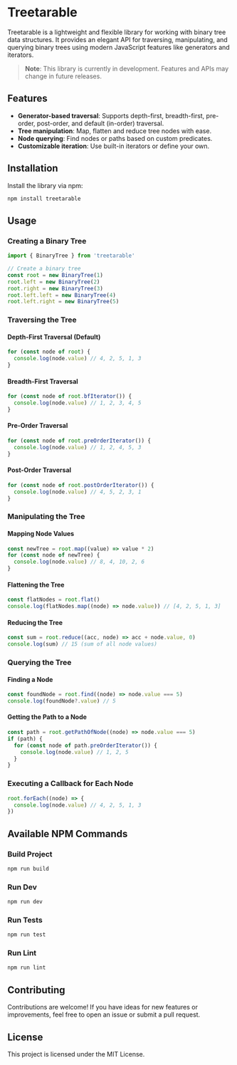 # Treetarable

Treetarable is a lightweight and flexible library for working with binary tree data structures. It provides an elegant API for traversing, manipulating, and querying binary trees using modern JavaScript features like generators and iterators.

> **Note**: This library is currently in development. Features and APIs may change in future releases.

## Features

- **Generator-based traversal**: Supports depth-first, breadth-first, pre-order, post-order, and default (in-order) traversal.
- **Tree manipulation**: Map, flatten and reduce tree nodes with ease.
- **Node querying**: Find nodes or paths based on custom predicates.
- **Customizable iteration**: Use built-in iterators or define your own.

## Installation

Install the library via npm:

```bash
npm install treetarable
```

## Usage

### Creating a Binary Tree

```typescript
import { BinaryTree } from 'treetarable'

// Create a binary tree
const root = new BinaryTree(1)
root.left = new BinaryTree(2)
root.right = new BinaryTree(3)
root.left.left = new BinaryTree(4)
root.left.right = new BinaryTree(5)
```

### Traversing the Tree

#### Depth-First Traversal (Default)

```typescript
for (const node of root) {
  console.log(node.value) // 4, 2, 5, 1, 3
}
```

#### Breadth-First Traversal

```typescript
for (const node of root.bfIterator()) {
  console.log(node.value) // 1, 2, 3, 4, 5
}
```

#### Pre-Order Traversal

```typescript
for (const node of root.preOrderIterator()) {
  console.log(node.value) // 1, 2, 4, 5, 3
}
```

#### Post-Order Traversal

```typescript
for (const node of root.postOrderIterator()) {
  console.log(node.value) // 4, 5, 2, 3, 1
}
```

### Manipulating the Tree

#### Mapping Node Values

```typescript
const newTree = root.map((value) => value * 2)
for (const node of newTree) {
  console.log(node.value) // 8, 4, 10, 2, 6
}
```

#### Flattening the Tree

```typescript
const flatNodes = root.flat()
console.log(flatNodes.map((node) => node.value)) // [4, 2, 5, 1, 3]
```

#### Reducing the Tree

```typescript
const sum = root.reduce((acc, node) => acc + node.value, 0)
console.log(sum) // 15 (sum of all node values)
```

### Querying the Tree

#### Finding a Node

```typescript
const foundNode = root.find((node) => node.value === 5)
console.log(foundNode?.value) // 5
```

#### Getting the Path to a Node

```typescript
const path = root.getPathOfNode((node) => node.value === 5)
if (path) {
  for (const node of path.preOrderIterator()) {
    console.log(node.value) // 1, 2, 5
  }
}
```

### Executing a Callback for Each Node

```typescript
root.forEach((node) => {
  console.log(node.value) // 4, 2, 5, 1, 3
})
```

## Available NPM Commands

### Build Project

```bash
npm run build
```

### Run Dev

```bash
npm run dev
```

### Run Tests

```bash
npm run test
```

### Run Lint

```bash
npm run lint
```

## Contributing

Contributions are welcome! If you have ideas for new features or improvements, feel free to open an issue or submit a pull request.

## License

This project is licensed under the MIT License.
